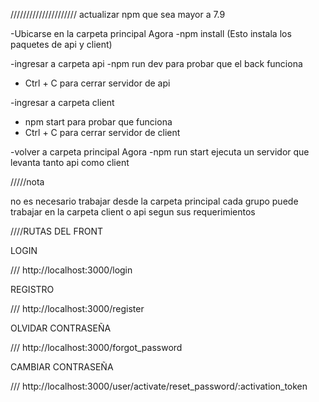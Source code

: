 /////////////////////
actualizar npm que sea mayor a 7.9


-Ubicarse en la carpeta principal Agora
-npm install (Esto instala los paquetes de api y client)

-ingresar a carpeta api 
-npm run dev para  probar que el back funciona
- Ctrl + C para cerrar servidor de api

-ingresar a carpeta client
- npm start para probar que funciona
- Ctrl + C para cerrar servidor de client


-volver a carpeta principal Agora
-npm run start  ejecuta un servidor que levanta tanto api como client


/////nota


no es necesario trabajar desde la carpeta principal cada grupo puede trabajar en la carpeta client o api segun sus requerimientos


////RUTAS DEL FRONT

LOGIN

/// http://localhost:3000/login

REGISTRO

/// http://localhost:3000/register

OLVIDAR CONTRASEÑA

/// http://localhost:3000/forgot_password

CAMBIAR CONTRASEÑA

/// http://localhost:3000/user/activate/reset_password/:activation_token